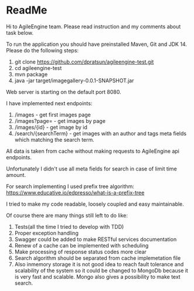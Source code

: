 # ReadMe

Hi to AgileEngine team. Please read instruction and my comments about task below.

To run the application you should have preinstalled Maven, Git and JDK 14.
Please do the following steps:
1. git clone https://github.com/dpratsun/agileengine-test.git
2. cd agileengine-test
3. mvn package
4. java -jar target/imagegallery-0.0.1-SNAPSHOT.jar

Web server is starting on the default port 8080.

I have implemented next endpoints:
1. /images - get first images page
2. /images?page= - get images by page
3. /images/{id} - get image by id
4. /search/{searchTerm} - get images with an author and tags meta fields which matching the search term.

All data is taken from cache without making requests to AgileEngine api endpoints.

Unfortunately I didn't use all meta fields for search in case of limit time amount.

For search implementing I used prefix tree algorithm:
https://www.educative.io/edpresso/what-is-a-prefix-tree  

I tried to make my code readable, loosely coupled and easy maintainable.

Of course there are many things still left to do like:
1. Tests(all the time I tried to develop with TDD) 
2. Proper exception handling
3. Swagger could be added to make RESTful services documentation
4. Renew of a cache can be implemented with scheduling
5. Make processing of response status codes more clear
6. Search algorithm should be separated from cache implemetation file
7. Also inmemory storage it is not good idea to reach fault tolerance and scalability 
of the system so it could be changed to MongoDb because it is very fast and scalable.
Mongo also gives a possibility to make text search.

